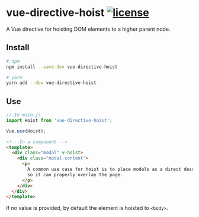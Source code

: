 # vue-directive-hoist [![license](https://img.shields.io/github/license/tserkov/vue-directive-hoist.svg)]()
A Vue directive for hoisting DOM elements to a higher parent node.

## Install

``` bash
# npm
npm install --save-dev vue-directive-hoist
```

``` bash
# yarn
yarn add --dev vue-directive-hoist
```

## Use

```javascript
// In main.js
import Hoist from 'vue-directive-hoist';

Vue.use(Hoist);
```

```html
<!-- In a component -->
<template>
  <div class="modal" v-hoist>
    <div class="modal-content">
      <p>
        A common use case for hoist is to place modals as a direct descendant of body,
        so it can properly overlay the page.
      </p>
    </div>
  </div>
</template>
```

If no value is provided, by default the element is hoisted to `<body>`.
